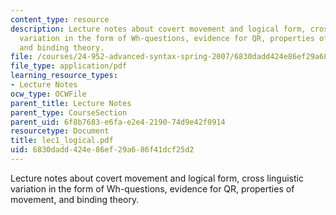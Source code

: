 ```yaml
---
content_type: resource
description: Lecture notes about covert movement and logical form, cross linguistic
  variation in the form of Wh-questions, evidence for QR, properties of movement,
  and binding theory.
file: /courses/24-952-advanced-syntax-spring-2007/6830dadd424e86ef29a686f41dcf25d2_lec1_logical.pdf
file_type: application/pdf
learning_resource_types:
- Lecture Notes
ocw_type: OCWFile
parent_title: Lecture Notes
parent_type: CourseSection
parent_uid: 6f8b7683-e6fa-e2e4-2190-74d9e42f0914
resourcetype: Document
title: lec1_logical.pdf
uid: 6830dadd-424e-86ef-29a6-86f41dcf25d2
---
```

Lecture notes about covert movement and logical form, cross linguistic variation in the form of Wh-questions, evidence for QR, properties of movement, and binding theory.

